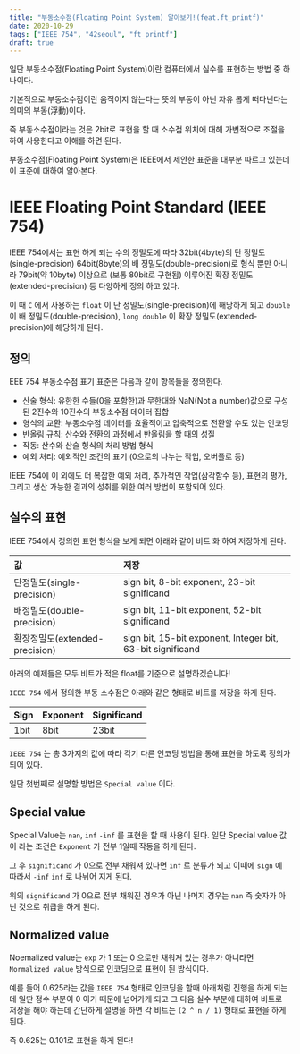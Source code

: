 ```yaml
---
title: "부동소수점(Floating Point System) 알아보기!(feat.ft_printf)"
date: 2020-10-29
tags: ["IEEE 754", "42seoul", "ft_printf"]
draft: true
---
```


일단 부동소수점(Floating Point System)이란 컴퓨터에서 실수를 표현하는 방법 중 하나이다.

기본적으로 부동소수점이란 움직이지 않는다는 뜻의 부동이 아닌 자유 롭게 떠다닌다는 의미의 부동(浮動)이다.

즉 부동소수점이라는 것은 2bit로 표현을 할 때 소수점 위치에 대해 가변적으로 조절을 하여 사용한다고 이해를 하면 된다.

부동소수점(Floating Point System)은 IEEE에서 제안한 표준을 대부분 따르고 있는데 이 표준에 대하여 알아본다.

# IEEE Floating Point Standard (IEEE 754)

IEEE 754에서는 표현 하게 되는 수의 정밀도에 따라 32bit(4byte)의 단 정밀도(single-precision) 64bit(8byte)의 배 정밀도(double-precision)로 형식 뿐만 아니라 79bit(약 10byte) 이상으로 (보통 80bit로 구현됨) 이루어진 확장 정밀도(extended-precision) 등 다양하게 정의 하고 있다.

이 때 `C` 에서 사용하는 `float` 이 단 정밀도(single-precision)에 해당하게 되고 `double` 이 배 정밀도(double-precision), `long double` 이 확장 정밀도(extended-precision)에 해당하게 된다.

## 정의

EEE 754 부동소수점 표기 표준은 다음과 같이 항목들을 정의한다.

- 산술 형식: 유한한 수들(0을 포함한)과 무한대와 NaN(Not a number)값으로 구성된 2진수와 10진수의 부동소수점 데이터 집합
- 형식의 교환: 부동소수점 데이터를 효율적이고 압축적으로 전환할 수도 있는 인코딩
- 반올림 규칙: 산수와 전환의 과정에서 반올림을 할 때의 성질
- 작동: 산수와 산술 형식의 처리 방법 형식
- 예외 처리: 예외적인 조건의 표기 (0으로의 나누는 작업, 오버플로 등)

IEEE 754에 이 외에도 더 복잡한 예외 처리, 추가적인 작업(삼각함수 등), 표현의 평가, 그리고 생산 가능한 결과의 성취를 위한 여러 방법이 포함되어 있다.

## 실수의 표현

IEEE 754에서 정의한 표현 형식을 보게 되면 아래와 같이 비트 화 하여 저장하게 된다.

| 값                             | 저장                                                       |
| :----------------------------- | :--------------------------------------------------------- |
| 단정밀도(single-precision)     | sign bit, 8-bit exponent, 23-bit significand               |
| 배정밀도(double-precision)     | sign bit, 11-bit exponent, 52-bit significand              |
| 확장정밀도(extended-precision) | sign bit, 15-bit exponent, Integer bit, 63-bit significand |

아래의 예제들은 모두 비트가 적은 float를 기준으로 설명하겠습니다!

`IEEE 754` 에서 정의한 부동 소수점은 아래와 같은 형태로 비트를 저장을 하게 된다.

| Sign | Exponent | Significand |
| ---- | -------- | ----------- |
| 1bit | 8bit     | 23bit       |

`IEEE 754` 는 총 3가지의 값에 따라 각기 다른 인코딩 방법을 통해 표현을 하도록 정의가 되어 있다.

일단 첫번째로 설명할 방법은 `Special value` 이다.

## Special value

Special Value는 `nan`, `inf` `-inf` 를 표현을 할 때 사용이 된다.
일단 Special value 값이 라는 조건은 `Exponent` 가 전부 1일때 작동을 하게 된다.

그 후 `significand` 가 0으로 전부 채워져 있다면 `inf` 로 분류가 되고 이때에 `sign` 에 따라서 `-inf` `inf` 로 나뉘어 지게 된다.

위의 `significand` 가 0으로 전부 채워진 경우가 아닌 나머지 경우는 `nan` 즉 숫자가 아닌 것으로 취급을 하게 된다.

## Normalized value

Noemalized value는 `exp` 가 1 또는 0 으로만 채워져 있는 경우가 아니라면 `Normalized value` 방식으로 인코딩으로 표현이 된 방식이다.

예를 들어 0.625라는 값을 `IEEE 754` 형태로 인코딩을 할때 아래처럼 진행을 하게 되는데 일딴 정수 부분이 0 이기 때문에 넘어가게 되고 그 다음 실수 부분에 대하여 비트로 저장을 해야 하는데 간단하게 설명을 하면 각 비트는 `(2 ^ n / 1)` 형태로 표현을 하게 된다.

즉 0.625는 0.101로 표현을 하게 된다!  

